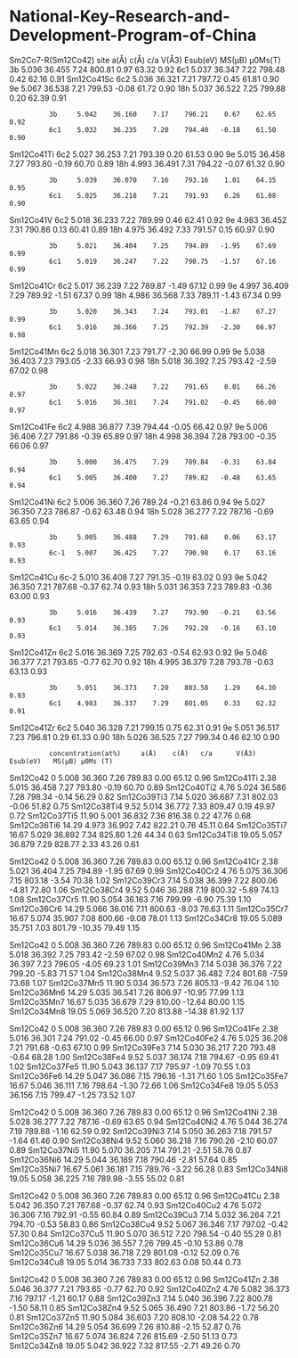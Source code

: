 # National-Key-Research-and-Development-Program-of-China
Sm2Co7-R(Sm12Co42)
              site    a(Å)     c(Å)     c/a     V(Å3)   Esub(eV)  MS(μB)  μ0Ms(T)
              3b     5.036    36.455    7.24    800.81    0.97    63.32    0.92 
              6c1    5.037    36.347    7.22    798.48    0.42    62.16    0.91 
Sm12Co41Sc    6c2    5.036    36.321    7.21    797.72    0.45    61.81    0.90 
              9e     5.067    36.538    7.21    799.53   -0.08    61.72    0.90 
              18h    5.037    36.522    7.25    799.88    0.20    62.39    0.91 
	          
              3b     5.042    36.160    7.17    796.21    0.67    62.65    0.92 
              6c1    5.032    36.235    7.20    794.40   -0.18    61.50    0.90 
Sm12Co41Ti    6c2    5.027    36.253    7.21    793.39    0.20    61.53    0.90 
              9e     5.015    36.458    7.27    793.80   -0.19    60.70    0.89 
              18h    4.993    36.491    7.31    794.22   -0.07    61.32    0.90 
	          
              3b     5.039    36.070    7.16    793.16    1.01    64.35    0.95 
              6c1    5.025    36.218    7.21    791.93    0.26    61.08    0.90 
Sm12Co41V     6c2    5.018    36.233    7.22    789.99    0.46    62.41    0.92 
              9e     4.983    36.452    7.31    790.86    0.13    60.41    0.89 
              18h    4.975    36.492    7.33    791.57    0.15    60.97    0.90 
	          
              3b     5.021    36.404    7.25    794.89   -1.95    67.69    0.99 
              6c1    5.019    36.247    7.22    790.75   -1.57    67.16    0.99 
Sm12Co41Cr    6c2    5.017    36.239    7.22    789.87   -1.49    67.12    0.99 
              9e     4.997    36.409    7.29    789.92   -1.51    67.37    0.99 
              18h    4.986    36.568    7.33    789.11   -1.43    67.34    0.99 
	          
              3b     5.020    36.343    7.24    793.01   -1.87    67.27    0.99 
              6c1    5.016    36.366    7.25    792.39   -2.30    66.97    0.98 
Sm12Co41Mn    6c2    5.018    36.301    7.23    791.77   -2.30    66.99    0.99 
              9e     5.038    36.403    7.23    793.05   -2.33    66.93    0.98 
              18h    5.018    36.392    7.25    793.42   -2.59    67.02    0.98 
	          
              3b     5.022    36.248    7.22    791.65    0.01    66.26    0.97 
              6c1    5.016    36.301    7.24    791.02   -0.45    66.00    0.97 
Sm12Co41Fe    6c2    4.988    36.877    7.39    794.44   -0.05    66.42    0.97 
              9e     5.006    36.406    7.27    791.86   -0.39    65.89    0.97 
              18h    4.998    36.394    7.28    793.00   -0.35    66.06    0.97 
	          
              3b     5.000    36.475    7.29    789.84   -0.31    63.84    0.94 
              6c1    5.005    36.400    7.27    789.82   -0.48    63.65    0.94 
Sm12Co41Ni    6c2    5.006    36.360    7.26    789.24   -0.21    63.86    0.94 
              9e     5.027    36.350    7.23    786.87   -0.62    63.48    0.94 
              18h    5.028    36.277    7.22    787.16   -0.69    63.65    0.94 
	          
              3b     5.005    36.488    7.29    791.68    0.06    63.17    0.93 
              6c-1   5.007    36.425    7.27    790.98    0.17    63.16    0.93 
Sm12Co41Cu    6c-2   5.010    36.408    7.27    791.35   -0.19    63.02    0.93 
              9e     5.042    36.350    7.21    787.68   -0.37    62.74    0.93 
              18h    5.031    36.353    7.23    789.83   -0.36    63.00    0.93 
	          
              3b     5.016    36.439    7.27    793.90   -0.21    63.56    0.93 
              6c1    5.014    36.385    7.26    792.28   -0.16    63.10    0.93 
Sm12Co41Zn    6c2    5.016    36.369    7.25    792.63   -0.54    62.93    0.92 
              9e     5.046    36.377    7.21    793.65   -0.77    62.70    0.92 
              18h    4.995    36.379    7.28    793.78   -0.63    63.13    0.93 
	          
              3b     5.051    36.373    7.20    803.58    1.29    64.30    0.93 
              6c1    4.983    36.337    7.29    801.05    0.33    62.32    0.91 
Sm12Co41Zr    6c2    5.040    36.328    7.21    799.15    0.75    62.31    0.91 
              9e     5.051    36.517    7.23    796.81    0.29    61.33    0.90 
              18h    5.026    36.525    7.27    799.34    0.46    62.10    0.90 
    
              concentration(at%)	 a(Å)	 c(Å)	c/a	     V(Å3)	Esub(eV)   MS(μB) μ0Ms (T)
Sm12Co42       0 	                5.008 	36.360 	7.26 	789.83 	 0.00 	   65.12 	0.96 
Sm12Co41Ti     2.38 	            5.015 	36.458 	7.27 	793.80 	-0.19 	   60.70 	0.89 
Sm12Co40Ti2    4.76 	            5.024 	36.586 	7.28 	798.34 	-0.14 	   56.29 	0.82 
Sm12Co39Ti3    7.14 	            5.020 	36.687 	7.31 	802.03 	-0.06 	   51.82 	0.75 
Sm12Co38Ti4    9.52 	            5.014 	36.772 	7.33 	809.47 	 0.19 	   49.97 	0.72 
Sm12Co37Ti5    11.90 	            5.001 	36.832 	7.36 	816.38 	 0.22 	   47.76 	0.68 
Sm12Co36Ti6    14.29 	            4.973 	36.902 	7.42 	822.21 	 0.76 	   45.11 	0.64 
Sm12Co35Ti7    16.67 	            5.029 	36.892 	7.34 	825.80 	 1.26 	   44.34 	0.63 
Sm12Co34Ti8    19.05 	            5.057 	36.879 	7.29 	828.77 	 2.33 	   43.26 	0.61 
              
Sm12Co42       0 	                5.008 	36.360 	7.26 	789.83 	 0.00 	   65.12 	0.96 
Sm12Co41Cr     2.38 	            5.021 	36.404 	7.25 	794.89 	-1.95 	   67.69 	0.99 
Sm12Co40Cr2    4.76 	            5.075 	36.306 	7.15 	803.18 	-3.54 	   70.38 	1.02 
Sm12Co39Cr3    7.14 	            5.038 	36.399 	7.22 	800.06 	-4.81 	   72.80 	1.06 
Sm12Co38Cr4    9.52 	            5.046 	36.288 	7.19 	800.32 	-5.89 	   74.13 	1.08 
Sm12Co37Cr5    11.90 	            5.054 	36.163 	7.16 	799.99 	-6.90 	   75.39 	1.10 
Sm12Co36Cr6    14.29 	            5.066 	36.016 	7.11 	800.63 	-8.03 	   76.63 	1.11 
Sm12Co35Cr7    16.67 	            5.074 	35.907 	7.08 	800.66 	-9.08 	   78.01 	1.13 
Sm12Co34Cr8    19.05 	            5.089 	35.751 	7.03 	801.79 	-10.35 	   79.49 	1.15 

Sm12Co42       0 	                5.008 	36.360 	7.26 	789.83 	 0.00 	   65.12 	0.96 
Sm12Co41Mn     2.38 	            5.018 	36.392 	7.25 	793.42 	-2.59 	   67.02 	0.98 
Sm12Co40Mn2    4.76 	            5.034 	36.397 	7.23 	796.05 	-4.05 	   69.23 	1.01 
Sm12Co39Mn3    7.14 	            5.038 	36.376 	7.22 	799.20 	-5.83 	   71.57 	1.04 
Sm12Co38Mn4    9.52 	            5.037 	36.482 	7.24 	801.68 	-7.59 	   73.68 	1.07 
Sm12Co37Mn5    11.90 	            5.034 	36.573 	7.26 	805.13 	-9.42 	   76.04 	1.10 
Sm12Co36Mn6    14.29 	            5.035 	36.541 	7.26 	806.97 	-10.95 	   77.99 	1.13 
Sm12Co35Mn7    16.67 	            5.035 	36.679 	7.29 	810.00 	-12.64 	   80.00 	1.15 
Sm12Co34Mn8    19.05 	            5.069 	36.520 	7.20 	813.88 	-14.38 	   81.92 	1.17 
 
Sm12Co42       0 	                5.008 	36.360 	7.26 	789.83 	 0.00 	   65.12 	0.96 
Sm12Co41Fe     2.38 	            5.016 	36.301 	7.24 	791.02 	-0.45 	   66.00 	0.97 
Sm12Co40Fe2    4.76 	            5.025 	36.208 	7.21 	791.68 	-0.63 	   67.10 	0.99 
Sm12Co39Fe3    7.14 	            5.030 	36.217 	7.20 	793.48 	-0.64 	   68.28 	1.00 
Sm12Co38Fe4    9.52 	            5.037 	36.174 	7.18 	794.67 	-0.95 	   69.41 	1.02 
Sm12Co37Fe5    11.90 	            5.043 	36.137 	7.17 	795.97 	-1.09 	   70.55 	1.03 
Sm12Co36Fe6    14.29 	            5.047 	36.086 	7.15 	796.16 	-1.31 	   71.60 	1.05 
Sm12Co35Fe7    16.67 	            5.046 	36.111 	7.16 	798.64 	-1.30 	   72.66 	1.06 
Sm12Co34Fe8    19.05 	            5.053 	36.156 	7.15 	799.47 	-1.25 	   73.52 	1.07 

Sm12Co42       0 	                5.008 	36.360 	7.26 	789.83 	 0.00 	   65.12 	0.96 
Sm12Co41Ni     2.38 	            5.028 	36.277 	7.22 	787.16 	-0.69 	   63.65 	0.94 
Sm12Co40Ni2    4.76 	            5.044 	36.274 	7.19 	789.88 	-1.16 	   62.59 	0.92 
Sm12Co39Ni3    7.14 	            5.050 	36.263 	7.18 	791.57 	-1.64 	   61.46 	0.90 
Sm12Co38Ni4    9.52 	            5.060 	36.218 	7.16 	790.26 	-2.10 	   60.07 	0.89 
Sm12Co37Ni5    11.90 	            5.070 	36.205 	7.14 	791.21 	-2.51 	   58.76 	0.87 
Sm12Co36Ni6    14.29 	            5.044 	36.189 	7.18 	790.46 	-2.81 	   57.64 	0.85 
Sm12Co35Ni7    16.67 	            5.061 	36.181 	7.15 	789.76 	-3.22 	   56.28 	0.83 
Sm12Co34Ni8    19.05 	            5.058 	36.225 	7.16 	789.98 	-3.55 	   55.02 	0.81 

Sm12Co42       0 	                5.008 	36.360 	7.26 	789.83 	 0.00 	   65.12 	0.96 
Sm12Co41Cu     2.38 	            5.042 	36.350 	7.21 	787.68 	-0.37 	   62.74 	0.93 
Sm12Co40Cu2    4.76 	            5.072 	36.306 	7.16 	792.91 	-0.55 	   60.84 	0.89 
Sm12Co39Cu3    7.14 	            5.032 	36.264 	7.21 	794.70 	-0.53 	   58.83 	0.86 
Sm12Co38Cu4    9.52 	            5.067 	36.346 	7.17 	797.02 	-0.42 	   57.30 	0.84 
Sm12Co37Cu5    11.90 	            5.070 	36.512 	7.20 	798.54 	-0.40 	   55.29 	0.81 
Sm12Co36Cu6    14.29 	            5.036 	36.557 	7.26 	799.45 	-0.10 	   53.86 	0.78 
Sm12Co35Cu7    16.67 	            5.038 	36.718 	7.29 	801.08 	-0.12 	   52.09 	0.76 
Sm12Co34Cu8    19.05 	            5.014 	36.733 	7.33 	802.63 	 0.08 	   50.44 	0.73 

Sm12Co42       0 	                5.008 	36.360 	7.26 	789.83 	 0.00 	   65.12 	0.96 
Sm12Co41Zn     2.38 	            5.046 	36.377 	7.21 	793.65 	-0.77 	   62.70 	0.92 
Sm12Co40Zn2    4.76 	            5.082 	36.373 	7.16 	797.17 	-1.21 	   60.17 	0.88 
Sm12Co39Zn3    7.14 	            5.040 	36.396 	7.22 	800.78 	-1.50 	   58.11 	0.85 
Sm12Co38Zn4    9.52 	            5.065 	36.490 	7.21 	803.86 	-1.72 	   56.20 	0.81 
Sm12Co37Zn5    11.90 	            5.084 	36.603 	7.20 	808.10 	-2.08 	   54.22 	0.78 
Sm12Co36Zn6    14.29 	            5.054 	36.699 	7.26 	810.88 	-2.15 	   52.87 	0.76 
Sm12Co35Zn7    16.67 	            5.074 	36.824 	7.26 	815.69 	-2.50 	   51.13 	0.73 
Sm12Co34Zn8    19.05 	            5.042 	36.922 	7.32 	817.55 	-2.71 	   49.26 	0.70 


